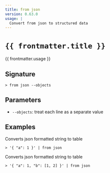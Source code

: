 ```yaml
---
title: from json
version: 0.63.0
usage: |
  Convert from json to structured data
---
```


<script>
  import { usePageFrontmatter } from '@vuepress/client';
  export default { computed: { frontmatter() { return usePageFrontmatter().value; } } }
</script>

# <code>{{ frontmatter.title }}</code>

<div style='white-space: pre-wrap;'>{{ frontmatter.usage }}</div>

## Signature

```> from json --objects```

## Parameters

 -  `--objects`: treat each line as a separate value

## Examples

Converts json formatted string to table
```shell
> '{ "a": 1 }' | from json
```

Converts json formatted string to table
```shell
> '{ "a": 1, "b": [1, 2] }' | from json
```
